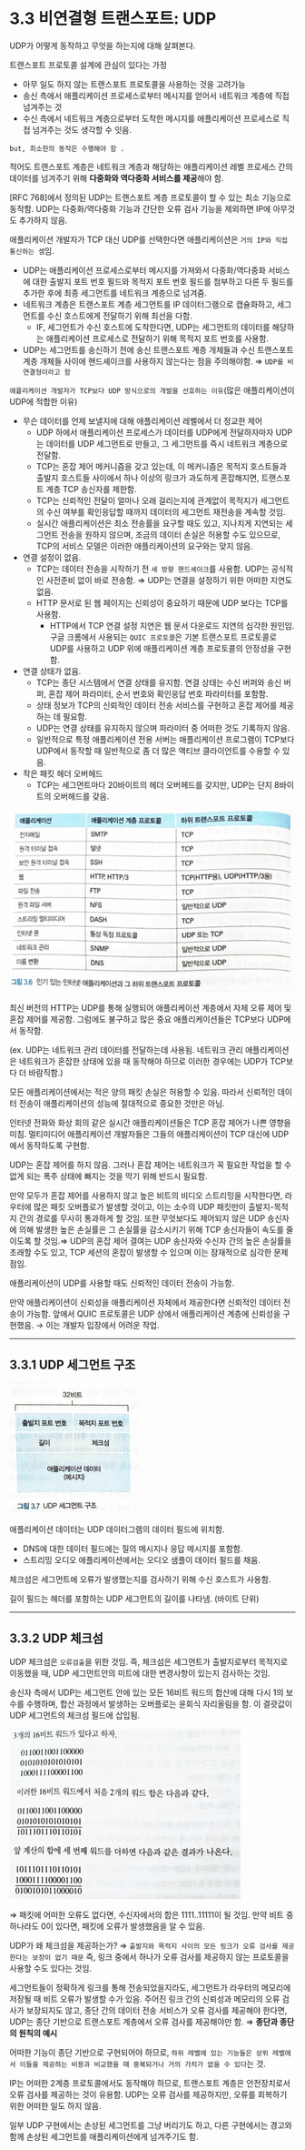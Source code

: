 # 3.3 비연결형 트랜스포트: UDP

UDP가 어떻게 동작하고 무엇을 하는지에 대해 살펴본다.

트랜스포트 프로토콜 설계에 관심이 있다는 가정

- 아무 일도 하지 않는 트랜스포트 프로토콜을 사용하는 것을 고려가능
- 송신 측에서 애플리케이션 프로세스로부터 메시지를 얻어서 네트워크 계층에 직접 넘겨주는 것
- 수신 측에서 네트워크 계층으로부터 도착한 메시지를 애플리케이션 프로세스로 직접 넘겨주는 것도 생각할 수 잇음.

`but, 최소한의 동작은 수행해야 함 .`

적어도 트랜스포트 계층은 네트워크 계층과 해당하는 애플리케이션 레벨 프로세스 간의 데이터를 넘겨주기 위해 **다중화와 역다중화 서비스를 제공**해야 함.

[RFC 768]에서 정의된 UDP는 트랜스포트 계층 프로토콜이 할 수 있는 최소 기능으로 동작함. UDP는 다중화/역다중화 기능과 간단한 오류 검사 기능을 제외하면 IP에 아무것도 추가하지 않음.

애플리케이션 개발자가 TCP 대신 UDP를 선택한다면 애플리케이션은 `거의 IP와 직접 통신하는 셈`임.

- UDP는 애플리케이션 프로세스로부터 메시지를 가져와서 다중화/역다중화 서비스에 대한 출발지 포트 번호 필드와 목적지 포트 번호 필드를 첨부하고 다른 두 필드를 추가한 후에 최종 세그먼트를 네트워크 계층으로 넘겨줌.
- 네트워크 계층은 트랜스포트 계층 세그먼트를 IP 데이터그램으로 캡슐화하고, 세그먼트를 수신 호스트에게 전달하기 위해 최선을 다함.
  - IF, 세그먼트가 수신 호스트에 도착한다면, UDP는 세그먼트의 데이터를 해당하는 애플리케이션 프로세스로 전달하기 위해 목적지 포트 번호를 사용함.
- UDP는 세그먼트를 송신하기 전에 송신 트랜스포트 계층 개체들과 수신 트랜스포트 계층 개체들 사이에 핸드셰이크를 사용하지 않는다는 점을 주의해야함. ⇒ `UDP를 비연결형이라고 함`

`애플리케이션 개발자가 TCP보다 UDP 방식으로의 개발을 선호하는 이유`(많은 애플리케이션이 UDP에 적합한 이유)

- 무슨 데이터를 언제 보낼지에 대해 애플리케이션 레벨에서 더 정교한 제어
  - UDP 하에서 애플리케이션 프로세스가 데이터를 UDP에게 전달하자마자 UDP는 데이터를 UDP 세그먼트로 만들고, 그 세그먼트를 즉시 네트워크 계층으로 전달함.
  - TCP는 혼잡 제어 메커니즘을 갖고 있는데, 이 메커니즘은 목적지 호스트들과 출발지 호스트들 사이에서 하나 이상의 링크가 과도하게 혼잡해지면, 트랜스포트 계층 TCP 송신자를 제한함.
  - TCP는 신뢰적인 전달이 얼마나 오래 걸리는지에 관계없이 목적지가 세그먼트의 수신 여부를 확인응답할 때까지 데이터의 세그먼트 재전송을 계속할 것임.
  - 실시간 애플리케이션은 최소 전송률을 요구할 때도 있고, 지나치게 지연되는 세그먼트 전송을 원하지 않으며, 조금의 데이터 손실은 허용할 수도 있으므로, TCP의 서비스 모델은 이러한 애플리케이션의 요구와는 맞지 않음.
- 연결 설정이 없음.
  - TCP는 데이터 전송을 시작하기 전 `세 방향 핸드셰이크`를 사용함. UDP는 공식적인 사전준비 없이 바로 전송함. ⇒ UDP는 연결을 설정하기 위한 어떠한 지연도 없음.
  - HTTP 문서로 된 웹 페이지는 신뢰성이 중요하기 때문에 UDP 보다는 TCP를 사용함.
    - HTTP에서 TCP 연결 설정 지연은 웹 문서 다운로드 지연의 심각한 원인임. 구글 크롬에서 사용되는 `QUIC 프로토콜`은 기본 트랜스포트 프로토콜로 UDP를 사용하고 UDP 위에 애플리케이션 계층 프로토콜의 안정성을 구현함.
- 연결 상태가 없음.
  - TCP는 종단 시스템에서 연결 상태를 유지함. 연결 상태는 수신 버퍼와 송신 버퍼, 혼잡 제어 파라미터, 순서 번호와 확인응답 번호 파라미터를 포함함.
  - 상태 정보가 TCP의 신뢰적인 데이터 전송 서비스를 구현하고 혼잡 제어를 제공하는 데 필요함.
  - UDP는 연결 상태를 유지하지 않으며 파라미터 중 어떠한 것도 기록하지 않음.
  - 일반적으로 특정 애플리케이션 전용 서버는 애플리케이션 프로그램이 TCP보다 UDP에서 동작할 때 일반적으로 좀 더 많은 액티브 클라이언트를 수용할 수 있음.
- 작은 패킷 헤더 오버헤드
  - TCP는 세그먼트마다 20바이트의 헤더 오버헤드를 갖지만, UDP는 단지 8바이트의 오버헤드를 갖음.

![Alt text](image/3.3.1.png)

최신 버전의 HTTP는 UDP를 통해 실행되어 애플리케이션 계층에서 자체 오류 제어 및 혼잡 제어를 제공함. 그럼에도 불구하고 많은 중요 애플리케이션들은 TCP보다 UDP에서 동작함.

(ex. UDP는 네트워크 관리 데이터를 전달하는데 사용됨. 네트워크 관리 애플리케이션은 네트워크가 혼잡한 상태에 있을 때 동작해야 하므로 이러한 경우에는 UDP가 TCP보다 더 바람직함.)

모든 애플리케이션에서는 적은 양의 패킷 손실은 허용할 수 있음. 따라서 신뢰적인 데이터 전송이 애플리케이션의 성능에 절대적으로 중요한 것만은 아님.

인터넷 전화와 화상 회의 같은 실시간 애플리케이션들은 TCP 혼잡 제어가 나쁜 영향을 미침. 멀티미디어 애플리케이션 개발자들은 그들의 애플리케이션이 TCP 대신에 UDP에서 동작하도록 구현함.

UDP는 혼잡 제어를 하지 않음. 그러나 혼잡 제어는 네트워크가 꼭 필요한 작업을 할 수 없게 되는 폭주 상태에 빠지는 것을 막기 위해 반드시 필요함.

만약 모두가 혼잡 제어를 사용하지 않고 높은 비트의 비디오 스트리밍을 시작한다면, 라우터에 많은 패킷 오버플로가 발생할 것이고, 이는 소수의 UDP 패킷만이 출발지-목적지 간의 경로를 무사히 통과하게 할 것임. 또한 무엇보다도 제어되지 않은 UDP 송신자에 의해 발생한 높은 손실률은 그 손실률을 감소시키기 위해 TCP 송신자들이 속도를 줄이도록 할 것임.⇒ UDP의 혼잡 제어 결여는 UDP 송신자와 수신자 간의 높은 손실률을 초래할 수도 있고, TCP 세션의 혼잡이 발생할 수 있으며 이는 잠재적으로 심각한 문제점임.

애플리케이션이 UDP를 사용할 때도 신뢰적인 데이터 전송이 가능함.

만약 애플리케이션이 신뢰성을 애플리케이션 자체에서 제공한다면 신뢰적인 데이터 전송이 가능함. 앞에서 QUIC 프로토콜은 UDP 상에서 애플리케이션 계층에 신뢰성을 구현했음. → 이는 개발자 입장에서 어려운 작업.

---

## 3.3.1 UDP 세그먼트 구조

![Alt text](image/3.3.2.png)

애플리케이션 데이터는 UDP 데이터그램의 데이터 필드에 위치함.

- DNS에 대한 데이터 필드에는 질의 메시지나 응답 메시지를 포함함.
- 스트리밍 오디오 애플리케이션에서는 오디오 샘플이 데이터 필드를 채움.

체크섬은 세그먼트에 오류가 발생했는지를 검사하기 위해 수신 호스트가 사용함.

길이 필드는 헤더를 포함하는 UDP 세그먼트의 길이를 나타냄. (바이트 단위)

---

## 3.3.2 UDP 체크섬

UDP 체크섬은 `오류검출`을 위한 것임. 즉, 체크섬은 세그먼트가 출발지로부터 목적지로 이동했을 때, UDP 세그먼트안의 미트에 대한 변경사항이 있는지 검사하는 것임.

송신자 측에서 UDP는 세그먼트 안에 있는 모든 16비트 워드의 합산에 대해 다시 1의 보수를 수행하며, 합산 과정에서 발생하는 오버플로는 윤회식 자리올림을 함. 이 결괏값이 UDP 세그먼트의 체크섬 필드에 삽입됨.

![Alt text](image/3.3.3.png)

⇒ 패킷에 어떠한 오류도 없다면, 수신자에서의 합은 1111..11111이 될 것임. 만약 비트 중 하나라도 0이 있다면, 패킷에 오류가 발생했음을 알 수 있음.

UDP가 왜 체크섬을 제공하는가? ⇒ `출발지와 목적지 사이의 모든 링크가 오류 검사를 제공한다는 보장이 없기 때문` 즉, 링크 중에서 하나가 오류 검사를 제공하지 않는 프로토콜을 사용할 수도 있다는 것임.

세그먼트들이 정확하게 링크를 통해 전송되었을지라도, 세그먼트가 라우터의 메모리에 저장될 때 비트 오류가 발생할 수가 있음. 주어진 링크 간의 신뢰성과 메모리의 오류 검사가 보장되지도 않고, 종단 간의 데이터 전송 서비스가 오류 검사를 제공해야 한다면, UDP는 종단 기반으로 트랜스포트 계층에서 오류 검사를 제공해야만 함. ⇒ **종단과 종단의 원칙의 예시**

어떠한 기능이 종단 기반으로 구현되어야 하므로, `하위 레벨에 있는 기능들은 상위 레벨에서 이들을 제공하는 비용과 비교했을 때 중복되거나 거의 가치가 없을 수 있다`는 것.

IP는 어떠한 2계층 프로토콜에서도 동작해야 하므로, 트랜스포트 계층은 안전장치로서 오류 검사를 제공하는 것이 유용함. UDP는 오류 검사를 제공하지만, 오류를 회복하기 위한 어떠한 일도 하지 않음.

일부 UDP 구현에서는 손상된 세그먼트를 그냥 버리기도 하고, 다른 구현에서는 경고와 함께 손상된 세그먼트를 애플리케이션에게 넘겨주기도 함.
